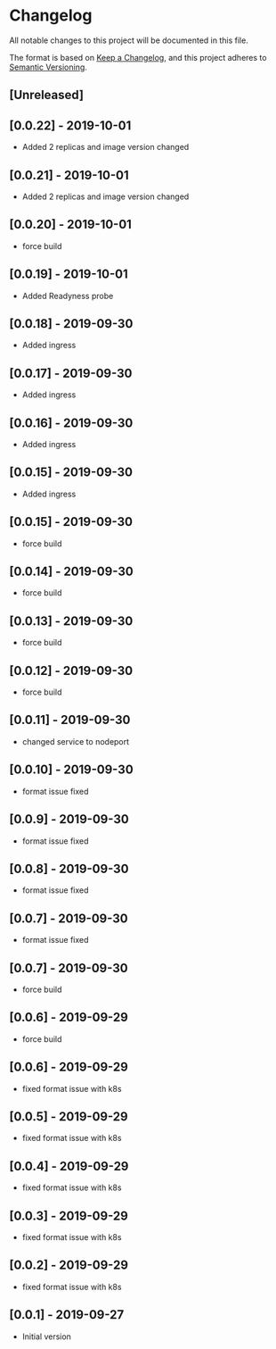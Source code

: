 # Changelog
All notable changes to this project will be documented in this file.

The format is based on [Keep a Changelog](https://keepachangelog.com/en/1.0.0/),
and this project adheres to [Semantic Versioning](https://semver.org/spec/v2.0.0.html).


## [Unreleased]

## [0.0.22] - 2019-10-01

- Added 2 replicas and image version changed


## [0.0.21] - 2019-10-01

- Added 2 replicas and image version changed


## [0.0.20] - 2019-10-01

- force build


## [0.0.19] - 2019-10-01

- Added Readyness probe


## [0.0.18] - 2019-09-30

- Added ingress

## [0.0.17] - 2019-09-30

- Added ingress

## [0.0.16] - 2019-09-30

- Added ingress

## [0.0.15] - 2019-09-30

- Added ingress


## [0.0.15] - 2019-09-30

- force build


## [0.0.14] - 2019-09-30

- force build


## [0.0.13] - 2019-09-30

- force build

## [0.0.12] - 2019-09-30

- force build

## [0.0.11] - 2019-09-30

- changed service to nodeport

## [0.0.10] - 2019-09-30

- format issue fixed

## [0.0.9] - 2019-09-30

- format issue fixed


## [0.0.8] - 2019-09-30

- format issue fixed

## [0.0.7] - 2019-09-30

- format issue fixed


## [0.0.7] - 2019-09-30

- force build

## [0.0.6] - 2019-09-29

- force build

## [0.0.6] - 2019-09-29

- fixed format issue with k8s

## [0.0.5] - 2019-09-29

- fixed format issue with k8s

## [0.0.4] - 2019-09-29

- fixed format issue with k8s

## [0.0.3] - 2019-09-29

- fixed format issue with k8s

## [0.0.2] - 2019-09-29

- fixed format issue with k8s

## [0.0.1] - 2019-09-27

- Initial version
